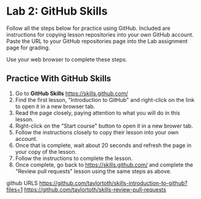# Lab 2: GitHub Skills

Follow all the steps below for practice using GitHub. Included are instructions for copying lesson repositories into your own GitHub account. Paste the URL to your GitHub repositories page into the Lab assignment page for grading. 

Use your web browser to complete these steps.

## Practice With GitHub Skills

1. Go to **GitHub Skills** https://skills.github.com/
2. Find the first lesson, "Introduction to GitHub" and right-click on the link to open it in a new browser tab.
3. Read the page closely, paying attention to what you will do in this lesson.
4. Right-click on the "Start course" button to open it in a new brower tab.
5. Follow the instructions closely to copy their lesson into your own account.
6. Once that is complete, wait about 20 seconds and refresh the page in your copy of the lesson.
7. Follow the instructions to complete the lesson.
8. Once complete, go back to https://skills.github.com/ and complete the "Review pull requests" lesson using the same steps as above.

github URLS
https://github.com/taylortoth/skills-introduction-to-github?files=1
https://github.com/taylortoth/skills-review-pull-requests
